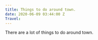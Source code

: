 ```yaml
---
title: Things to do around town.
date: 2020-06-09 03:44:00 Z
Travel: 
---
```


There are a lot of things to do around town.